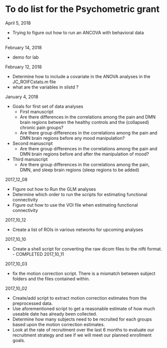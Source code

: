# To do list for the Psychometric grant

April 5, 2018
* Trying to figure out how to run an ANCOVA with behavioral data
* 


February 14, 2018
* demo for lab

February 12, 2018
* Determine how to include a covariate in the ANOVA analyses in the JC_ROIFCstats.m file
* what are the variables in slistd ?


January 4, 2018
* Goals for first set of data analyses
  * First manuscript
   * Are there differences in the correlations among the pain and DMN brain regions between the healthy controls and the (collapsed) chronic pain groups?
   * Are there group differences in the correlations among the pain and DMN brain regions before any mood manipulation?
 * Second manuscript
   * Are there group differences in the correlations among the pain and DMN brain regions before and after the manipulation of mood?
 * Third manuscript
   * Are there group differences in the correlations among the pain, DMN, and sleep brain regions (sleep regions to be added)



2017_12_08
* Figure out how to Run the GLM analyses
* Determine which order to run the scripts for estimating functional connectivity
* Figure out how to use the VOI file when estimating functional connectivity


2017_10_12
* Create a list of ROIs in various networks for upcoming analyses


2017_10_10
* Create a shell script for converting the raw dicom files to the nifti format. - COMPLETED 2017_10_11

2017_10_03
* fix the motion correction script. There is a mismatch between subject folders and the files contained within.


2017_10_02
* Create/add script to extract motion correction estimates from the preprocessed data.
* Use aforementioned script to get a reasonable estimate of how much useable date has already been collected.
* Determine how many subjects need to be recruited for each groups based upon the motion correction estimates.
* Look at the rate of recruitment over the last 6 months to evaluate our recruitment strategy and see if we will meet our planned enrollment goals.
